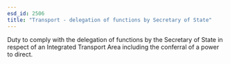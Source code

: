 ```yaml
---
esd_id: 2506
title: "Transport - delegation of functions by Secretary of State"
---
```


Duty to comply with the delegation of functions by the Secretary of State in respect of an Integrated Transport Area including the conferral of a power to direct.

